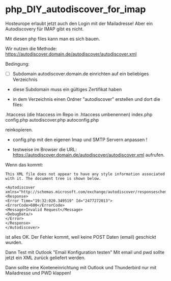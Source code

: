 # php_DIY_autodiscover_for_imap


Hosteurope erlaubt jetzt auch den Login mit der Mailadresse!
Aber ein Autodiscovery für IMAP gibt es nicht.

Mit diesen php files kann man es sich bauen.


Wir nutzen die Methode:
https://autodiscover.domain.de/autodiscover/autodiscover.xml

Bedingung:

- [ ] Subdomain autodiscover.domain.de einrichten auf ein beliebiges Verzeichnis

- diese Subdomain muss ein gültiges Zertifikat haben

- in dem Verzeichnis einen Ordner "autodiscover" erstellen und dort die files:

.htaccess (die htaccess im Repo in .htaccess umbenennen)
index.php
config.php
autodiscover.php
autoconfig.php

reinkopieren. 

- config.php mit den eigenen Imap und SMTP Servern anpassen !

- testweise im Browser die URL: 
https://autodiscover.domain.de/autodiscover/autodiscover.xml
aufrufen.

Wenn das kommt:
```
This XML file does not appear to have any style information associated with it. The document tree is shown below.

<Autodiscover xmlns="http://schemas.microsoft.com/exchange/autodiscover/responseschema/2006">
<Response>
<Error Time="19:32:020.349519" Id="2477272013">
<ErrorCode>600</ErrorCode>
<Message>Invalid Request</Message>
<DebugData/>
</Error>
</Response>
</Autodiscover>
```
ist alles OK. Der Fehler kommt, weil keine POST Daten (email) geschickt wurden.

Dann Test mit Outlook "Email Konfiguration testen"
Mit email und pwd sollte jetzt ein XML zurück geliefert werden.

Dann sollte eine Konteneinrichtung mit Outlook und Thunderbird nur mit Mailadresse und PWD klappen! 



